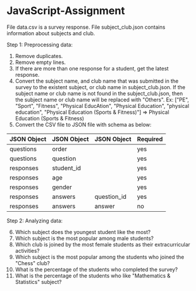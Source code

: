# JavaScript-Assignment
File data.csv is a survey response. 
File subject_club.json contains information about subjects and club. 

Step 1: Preprocessing data: 
1. Remove duplicates.
2. Remove empty lines.
3. If there are more than one response for a student, get the latest response.
4. Convert the subject name, and club name that was submitted in the survey to the existent subject, or club name in subject_club.json. If the subject name or club name is not found in the subject_club.json, then the subject name or club name will be replaced with "Others".
  Ex: ["PE", "Sport", "Fitness", "Physical EducAtion", "Physical Education", "physical education", "Physical Education (Sports & Fitness)"] => Physical Education (Sports & Fitness)
5. Convert the CSV file to JSON file with schema as below:

|JSON Object |JSON Object|JSON Object|Required|
|------------| --------- |-----------|--------|
|questions   |order      |           |yes     |
|questions   |question   |           |yes     |
|responses   |student_id |           |yes     |
|responses   |age        |           |yes     |
|responses   |gender     |           |yes     |
|responses   |answers    |question_id|yes     |
|responses   |answers    |answer     |no      |


Step 2: Analyzing data:

6. Which subject does the youngest student like the most?
7. Which subject is the most popular among male students?
8. Which club is joined by the most female students as their extracurricular activities?
9. Which subject is the most popular among the students who joined the "Chess" club?
10. What is the percentage of the students who completed the survey?
11. What is the percentage of the students who like "Mathematics & Statistics" subject?
